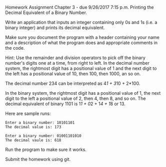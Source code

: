 Homework Assignment Chapter 3 - due 9/26/2017 7:15 p.m.
Printing the Decimal Equivalent of a Binary Number.

Write an application that inputs an integer containing only 0s and 1s (i.e. a binary integer) and prints its decimal equivalent.

Make sure you document the program with a header containing your name and a description of what the program does and appropriate comments in the code.

Hint: Use the remainder and division operators to pick off the binary number's digits one at a time, from right to left. 
In the decimal number system, the rightmost digit has a positional value of 1 and the next digit to the left has a positional value of 10,
then 100, then 1000, an so on.

The decimal number 234 can be interpreted as 4*1 + 3*10 + 2*100.

In the binary system, the rightmost digit has a positional value of 1, the next digit to the left a positional value of 2, 
then 4, then 8, and so on. The decimal equivalent of binary 1101 is 1*1 + 0*2 + 1*4 + 1*8 or 13.

Here are sample runs:

```
Enter a binary number: 10101101
The decimal value is: 173
```

```
Enter a binary number: 01001101010
The decimal vaule is: 618
```

Run the program to make sure it works.

Submit the homework using git.
